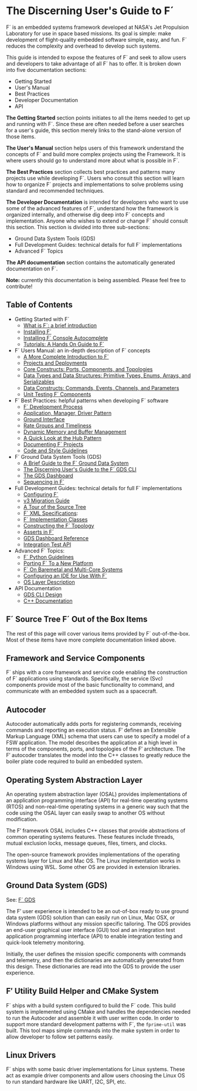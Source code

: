 # The Discerning User's Guide to F´

F´ is an embedded systems framework developed at NASA's Jet Propulsion Laboratory for use in space based missions. Its
goal is simple: make development of flight-quality embedded software simple, easy, and fun. F´ reduces the complexity
and overhead to develop such systems.

This guide is intended to expose the features of F´ and seek to allow users and developers to take advantage of all F´
has to offer. It is broken down into five documentation sections:
- Getting Started
- User's Manual 
- Best Practices
- Developer Documentation
- API

**The Getting Started** section points initiates to all the items needed to get up and running with F´. Since these are
often needed before a user searches for a user's guide, this section merely links to the stand-alone version of those
items.

**The User's Manual** section helps users of this framework understand the concepts of F´ and build more complex projects
using the Framework. It is where users should go to understand more about what is possible in F´.

**The Best Practices** section collects best practices and patterns many projects use while developing F´. Users who consult
this section will learn how to organize F´ projects and implementations to solve problems using standard and recommended
techniques.

**The Developer Documentation** is intended for developers who want to use some of the advanced features of F´, understand
how the framework is organized internally, and otherwise dig deep into F´ concepts and implementation. Anyone who wishes
to extend or change F´ should consult this section.
This section is divided into three sub-sections:
- Ground Data System Tools (GDS)
- Full Development Guides: technical details for full F´ implementations
- Advanced F´ Topics


**The API documentation** section contains the automatically generated documentation on F´.

**Note:** currently this documentation is being assembled. Please feel free to contribute!

## Table of Contents

- Getting Started with F´
    - [What is F´: a brief introduction](../index.md)
    - [Installing F´](../INSTALL.md)
    - [Installing F´ Console Autocomplete](./user/autocomplete.md)
    - [Tutorials: A Hands On Guide to F´](../Tutorials/README.md)
- F´ Users Manual: an in-depth description of F´ concepts
    - [A More Complete Introduction to F´](user/full-intro.md)
    - [Projects and Deployments](user/proj-dep.md)
    - [Core Constructs: Ports, Components, and Topologies](user/port-comp-top.md)
    - [Data Types and Data Structures: Primitive Types, Enums, Arrays, and Serializables](user/enum-arr-ser.md)
    - [Data Constructs: Commands, Events, Channels, and Parameters](user/cmd-evt-chn-prm.md)
    - [Unit Testing F´ Components](./user/unit-testing.md)
- F´ Best Practices: helpful patterns when developing F´ software
    - [F´ Development Process](./best/development-practice.md)
    - [Application, Manager, Driver Pattern](./best/app-man-drv.md)
    - [Ground Interface](./best/ground-interface.md)
    - [Rate Groups and Timeliness](./best/rate-group.md)
    - [Dynamic Memory and Buffer Management](./best/dynamic-memory.md)
    - [A Quick Look at the Hub Pattern](./best/hub-pattern.md)
    - [Documenting F´ Projects](./best/documentation.md)
    - [Code and Style Guidelines](./dev/code-style.md)
- F´ Ground Data System Tools (GDS)
    - [A Brief Guide to the F´ Ground Data System](./gds/gds-introduction.md)
    - [The Discerning User's Guide to the F´ GDS CLI](./gds/gds-cli.md)
    - [The GDS Dashboard](./gds/gds-custom-dashboards.md)
    - [Sequencing in F´](./gds/seqgen.md)
- Full Development Guides: technical details for full F´ implementations
    - [Configuring F´](./dev/configuring-fprime.md)
    - [v3 Migration Guide](./user/v3-migration-guide.md)
    - [A Tour of the Source Tree](./dev/source-tree.md)
    - [F´ XML Specifications](./dev/xml-specification.md):
    - [F´ Implementation Classes](./dev/implementation.md)
    - [Constructing the F´ Topology](./dev/building-topology.md)
    - [Asserts in F´](./dev/assert.md)
    - [GDS Dashboard Reference](./dev/gds-dashboard-reference.md)
    - [Integration Test API](./dev/testAPI/user_guide.md)
- Advanced F´ Topics:
    - [F´ Python Guidelines](./dev/py-dev.md)
    - [Porting F´ To a New Platform](./dev/porting-guide.md)
    - [F´ On Baremetal and Multi-Core Systems](./dev/baremetal-multicore.md)
    - [Configuring an IDE for Use With F´](./dev/configure-ide.md)
    - [OS Layer Description](./dev/os-docs.md)
- API Documentation
    - [GDS CLI Design](./dev/gds-cli-dev.md)
    - [C++ Documentation](./api/c++/html/index.html)



## F´ Source Tree F´ Out of the Box Items

The rest of this page will cover various items provided by F´ out-of-the-box.  Most of these items have more complete
documentation linked above.

## Framework and Service Components

F´ ships with a core framework and service code enabling the construction of F´ applications using standards.
Specifically, the service (Svc) components provide most of the basic functionality to command, and communicate with
an embedded system such as a spacecraft.

## Autocoder

Autocoder automatically adds ports for registering commands, receiving
commands and reporting an execution status. F′ defines an Extensible
Markup Language (XML) schema that users can use to specify a model of a
FSW application. The model describes the application at a high level in
terms of the components, ports, and topologies of the F′ architecture.
The F′ autocoder translates the model into the C++ classes to greatly reduce the boiler plate code required to build
an embedded system.

## Operating System Abstraction Layer

An operating system abstraction layer (OSAL) provides implementations of an application programming interface (API) for
real-time operating systems (RTOS) and non-real-time operating systems in a generic way such that the code using the
OSAL layer can easily swap to another OS without modification.

The F′ framework OSAL includes C++  classes that provide abstractions of common operating systems features. These
features include threads, mutual exclusion locks, message queues, files, timers, and clocks.

The open-source framework provides implementations of the operating systems layer for Linux and Mac OS. The Linux
implementation works in Windows using WSL. Some other OS are provided in extension libraries.

## Ground Data System (GDS)

See: [F´ GDS](./gds/gds-introduction.md)

The F′ user experience is intended to be an out-of-box ready to use ground data system (GDS) solution than can easily
run on Linux, Mac OSX, or Windows platforms without any mission specific tailoring. The GDS provides an end-user
graphical user interface (GUI) tool and an integration test application programming interface (API) to enable
integration testing and quick-look telemetry monitoring.

Initially, the user defines the mission specific components with commands and telemetry, and then the dictionaries
are automatically generated from this design. These dictionaries are read into the GDS to provide the user experience.


## F′ Utility Build Helper and CMake System

F´ ships with a build system configured to build the F´ code. This build system is implemented using CMake and handles
the dependencies needed to run the Autocoder and assemble it with user written code. In order to support more standard
development patterns with F´, the `fprime-util` was built. This tool maps simple commands into the make system in order
to allow developer to follow set patterns easily.

## Linux Drivers

F´ ships with some basic driver implementations for Linux systems. These act as example driver components and allow
users choosing the Linux OS to run standard hardware like UART, I2C, SPI, etc.
